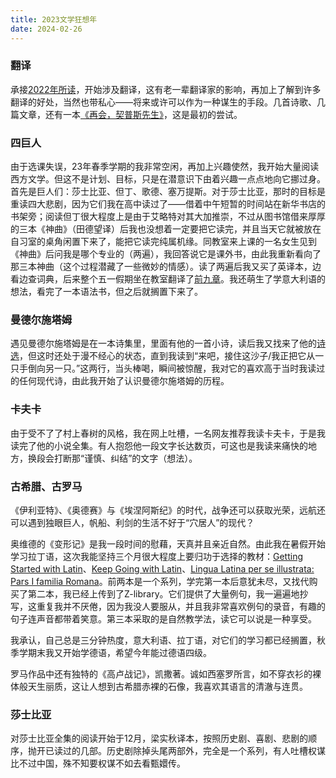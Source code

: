 ```yaml
---
title: 2023文学狂想年
date: 2024-02-26
---
```


### 翻译
承接[2022年所读](/202301151634)，开始涉及翻译，这有老一辈翻译家的影响，再加上了解到许多翻译的好处，当然也带私心——将来或许可以作为一种谋生的手段。几首诗歌、几篇文章，还有一本[《再会，契普斯先生》](/202212061539)，这是最初的尝试。

### 四巨人
由于选课失误，23年春季学期的我非常空闲，再加上兴趣使然，我开始大量阅读西方文学。但这不是计划、目标，只是在潜意识下由着兴趣一点点地向它挪过身。首先是巨人们：莎士比亚、但丁、歌德、塞万提斯。对于莎士比亚，那时的目标是重读四大悲剧，因为它们我在高中读过了——借着中午短暂的时间站在新华书店的书架旁；阅读但丁很大程度上是由于艾略特对其大加推崇，不过从图书馆借来厚厚的三本《神曲》（田德望译）后我也没想着一定要把它读完，并且当天它就被放在自习室的桌角闲置下来了，能把它读完纯属机缘。同教室来上课的一名女生见到《神曲》后问我是哪个专业的（两遍），我回答说它是课外书，由此我重新看向了那三本神曲（这个过程潜藏了一些微妙的情感）。读了两遍后我又买了英译本，边看边查词典，后来整个五一假期坐在教室翻译了[前九章](/202304281947)。我还萌生了学意大利语的想法，看完了一本语法书，但之后就搁置下来了。

### 曼德尔施塔姆
遇见曼德尔施塔姆是在一本诗集里，里面有他的一首小诗，读后我又找来了他的[诗选](https://book.douban.com/subject/26787782/)，但这时还处于漫不经心的状态，直到我读到“来吧，接住这沙子/我正把它从一只手倒向另一只。”这两行，当头棒喝，瞬间被惊醒，我对它的喜欢高于当时我读过的任何现代诗，由此我开始了认识曼德尔施塔姆的历程。
### 卡夫卡
由于受不了了村上春树的风格，我在网上吐槽，一名网友推荐我读卡夫卡，于是我读完了他的小说全集。有人抱怨他一段文字长达数页，可这也是我读来痛快的地方，换段会打断那“谨慎、纠结”的文字（想法）。
### 古希腊、古罗马
《伊利亚特》、《奥德赛》与《埃涅阿斯纪》的时代，战争还可以获取光荣，远航还可以遇到独眼巨人，帆船、利剑的生活不好于“穴居人”的现代？

奥维德的《变形记》是我一段时间的慰藉，天真并且亲近自然。由此我在暑假开始学习拉丁语，这次我能坚持三个月很大程度上要归功于选择的教材：[Getting Started with Latin](https://book.douban.com/subject/4088695/)、[Keep Going with Latin](https://book.douban.com/subject/35863066/)、[Lingua Latina per se illustrata: Pars I familia Romana](https://book.douban.com/subject/33387847/)。前两本是一个系列，学完第一本后意犹未尽，又找代购买了第二本，我已经上传到了Z-library。它们提供了大量例句，我一遍遍地抄写，这重复我并不厌倦，因为我没人要服从，并且我非常喜欢例句的录音，有趣的句子连声音都带着笑意。第三本采取的是自然教学法，读它可以说是一种享受。

我承认，自己总是三分钟热度，意大利语、拉丁语，对它们的学习都已经搁置，秋季学期末我又开始学德语，希望今年能过德语四级。

罗马作品中还有独特的《高卢战记》，凯撒著。诚如西塞罗所言，如不穿衣衫的裸体般天生丽质，这让人想到古希腊赤裸的石像，我喜欢其语言的清澈与连贯。

### 莎士比亚
对莎士比亚全集的阅读开始于12月，梁实秋译本，按照历史剧、喜剧、悲剧的顺序，抛开已读过的几部。历史剧除掉头尾两部外，完全是一个系列，有人吐槽权谋比不过中国，殊不知要权谋不如去看甄嬛传。
